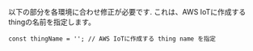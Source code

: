 以下の部分を各環境に合わせ修正が必要です.
これは、AWS IoTに作成する thingの名前を指定します。
```
const thingName = ''; // AWS IoTに作成する thing name を指定
```
